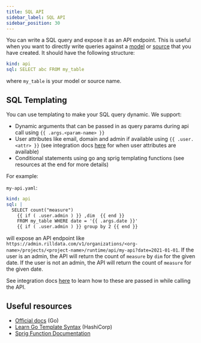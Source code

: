 ```yaml
---
title: SQL API
sidebar_label: SQL API
sidebar_position: 30
---
```


You can write a SQL query and expose it as an API endpoint. This is useful when you want to directly write queries 
against a [model](../sql-models.md) or [source](../../reference/project-files/sources.md) that you have created. 
It should have the following structure:

```yaml
kind: api
sql: SELECT abc FROM my_table
```

where `my_table` is your model or source name.

## SQL Templating

You can use templating to make your SQL query dynamic. We support:
 - Dynamic arguments that can be passed in as query params during api call using `{{ .args.<param-name> }}`
 - User attributes like email, domain and admin if available using `{{ .user.<attr> }}` (see integration docs [here](../../integration/custom-api.md) for when user attributes are available)
 - Conditional statements using go ang sprig templating functions (see resources at the end for more details) 

For example:

`my-api.yaml`:
```yaml
kind: api
sql: |
  SELECT count("measure")
    {{ if ( .user.admin ) }} ,dim  {{ end }} 
    FROM my_table WHERE date = '{{ .args.date }}' 
    {{ if ( .user.admin ) }} group by 2 {{ end }}
```

will expose an API endpoint like `https://admin.rilldata.com/v1/organizations/<org-name>/projects/<project-name>/runtime/api/my-api?date=2021-01-01`.
If the user is an admin, the API will return the count of `measure` by `dim` for the given date. If the user is not an admin, the API will return the count of `measure` for the given date.

See integration docs [here](../../integration/custom-api.md) to learn how to these are passed in while calling the API.

## Useful resources

- [Official docs](https://pkg.go.dev/text/template) (Go)
- [Learn Go Template Syntax](https://developer.hashicorp.com/nomad/tutorials/templates/go-template-syntax) (HashiCorp)
- [Sprig Function Documentation](http://masterminds.github.io/sprig/)


